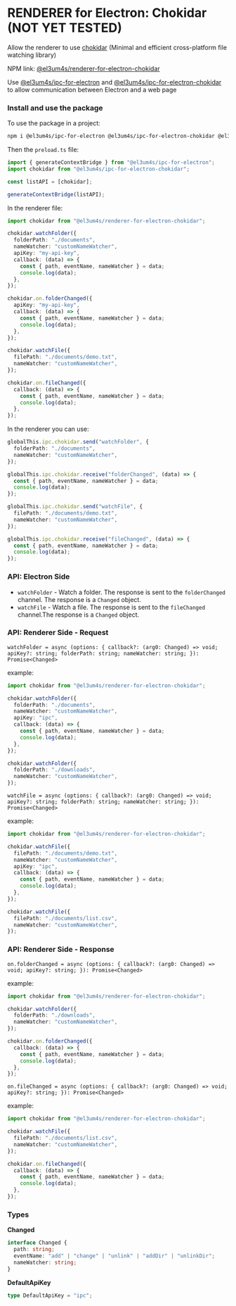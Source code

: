 # RENDERER for Electron: Chokidar (NOT YET TESTED)

Allow the renderer to use [chokidar](https://www.npmjs.com/package/chokidar) (Minimal and efficient cross-platform file watching library)

NPM link: [@el3um4s/renderer-for-electron-chokidar](https://www.npmjs.com/package/@el3um4s/renderer-for-electron-chokidar)

Use [@el3um4s/ipc-for-electron](https://www.npmjs.com/package/@el3um4s/ipc-for-electron) and [@el3um4s/ipc-for-electron-chokidar](https://www.npmjs.com/package/@el3um4s/ipc-for-electron-chokidar) to allow communication between Electron and a web page

### Install and use the package

To use the package in a project:

```bash
npm i @el3um4s/ipc-for-electron @el3um4s/ipc-for-electron-chokidar @el3um4s/renderer-for-electron-chokidar
```

Then the `preload.ts` file:

```ts
import { generateContextBridge } from "@el3um4s/ipc-for-electron";
import chokidar from "@el3um4s/ipc-for-electron-chokidar";

const listAPI = [chokidar];

generateContextBridge(listAPI);
```

In the renderer file:

```ts
import chokidar from "@el3um4s/renderer-for-electron-chokidar";

chokidar.watchFolder({
  folderPath: "./documents",
  nameWatcher: "customNameWatcher",
  apiKey: "my-api-key",
  callback: (data) => {
    const { path, eventName, nameWatcher } = data;
    console.log(data);
  },
});

chokidar.on.folderChanged({
  apiKey: "my-api-key",
  callback: (data) => {
    const { path, eventName, nameWatcher } = data;
    console.log(data);
  },
});

chokidar.watchFile({
  filePath: "./documents/demo.txt",
  nameWatcher: "customNameWatcher",
});

chokidar.on.fileChanged({
  callback: (data) => {
    const { path, eventName, nameWatcher } = data;
    console.log(data);
  },
});
```

In the renderer you can use:

```ts
globalThis.ipc.chokidar.send("watchFolder", {
  folderPath: "./documents",
  nameWatcher: "customNameWatcher",
});

globalThis.ipc.chokidar.receive("folderChanged", (data) => {
  const { path, eventName, nameWatcher } = data;
  console.log(data);
});

globalThis.ipc.chokidar.send("watchFile", {
  filePath: "./documents/demo.txt",
  nameWatcher: "customNameWatcher",
});

globalThis.ipc.chokidar.receive("fileChanged", (data) => {
  const { path, eventName, nameWatcher } = data;
  console.log(data);
});
```

### API: Electron Side

- `watchFolder` - Watch a folder. The response is sent to the `folderChanged` channel. The response is a `Changed` object.
- `watchFile` - Watch a file. The response is sent to the `fileChanged` channel.The response is a `Changed` object.

### API: Renderer Side - Request

`watchFolder = async (options: { callback?: (arg0: Changed) => void; apiKey?: string; folderPath: string; nameWatcher: string; }): Promise<Changed>`

example:

```ts
import chokidar from "@el3um4s/renderer-for-electron-chokidar";

chokidar.watchFolder({
  folderPath: "./documents",
  nameWatcher: "customNameWatcher",
  apiKey: "ipc",
  callback: (data) => {
    const { path, eventName, nameWatcher } = data;
    console.log(data);
  },
});

chokidar.watchFolder({
  folderPath: "./downloads",
  nameWatcher: "customNameWatcher",
});
```

`watchFile = async (options: { callback?: (arg0: Changed) => void; apiKey?: string; folderPath: string; nameWatcher: string; }): Promise<Changed>`

example:

```ts
import chokidar from "@el3um4s/renderer-for-electron-chokidar";

chokidar.watchFile({
  filePath: "./documents/demo.txt",
  nameWatcher: "customNameWatcher",
  apiKey: "ipc",
  callback: (data) => {
    const { path, eventName, nameWatcher } = data;
    console.log(data);
  },
});

chokidar.watchFile({
  filePath: "./documents/list.csv",
  nameWatcher: "customNameWatcher",
});
```

### API: Renderer Side - Response

`on.folderChanged = async (options: { callback?: (arg0: Changed) => void; apiKey?: string; }): Promise<Changed>`

example:

```ts
import chokidar from "@el3um4s/renderer-for-electron-chokidar";

chokidar.watchFolder({
  folderPath: "./downloads",
  nameWatcher: "customNameWatcher",
});

chokidar.on.folderChanged({
  callback: (data) => {
    const { path, eventName, nameWatcher } = data;
    console.log(data);
  },
});
```

`on.fileChanged = async (options: { callback?: (arg0: Changed) => void; apiKey?: string; }): Promise<Changed>`

example:

```ts
import chokidar from "@el3um4s/renderer-for-electron-chokidar";

chokidar.watchFile({
  filePath: "./documents/list.csv",
  nameWatcher: "customNameWatcher",
});

chokidar.on.fileChanged({
  callback: (data) => {
    const { path, eventName, nameWatcher } = data;
    console.log(data);
  },
});
```

### Types

**Changed**

```ts
interface Changed {
  path: string;
  eventName: "add" | "change" | "unlink" | "addDir" | "unlinkDir";
  nameWatcher: string;
}
```

**DefaultApiKey**

```ts
type DefaultApiKey = "ipc";
```
